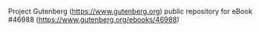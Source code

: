 Project Gutenberg (https://www.gutenberg.org) public repository for eBook #46988 (https://www.gutenberg.org/ebooks/46988)
